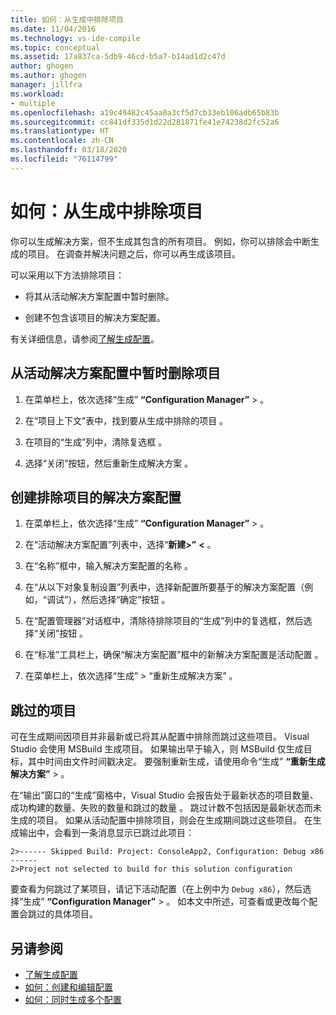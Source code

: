 ```yaml
---
title: 如何：从生成中排除项目
ms.date: 11/04/2016
ms.technology: vs-ide-compile
ms.topic: conceptual
ms.assetid: 17a837ca-5db9-46cd-b5a7-b14ad1d2c47d
author: ghogen
ms.author: ghogen
manager: jillfra
ms.workload:
- multiple
ms.openlocfilehash: a19c49482c45aa0a3cf5d7cb33eb106adb65b83b
ms.sourcegitcommit: cc841df335d1d22d281871fe41e74238d2fc52a6
ms.translationtype: HT
ms.contentlocale: zh-CN
ms.lasthandoff: 03/18/2020
ms.locfileid: "76114799"
---
```

# <a name="how-to-exclude-projects-from-a-build"></a>如何：从生成中排除项目

你可以生成解决方案，但不生成其包含的所有项目。 例如，你可以排除会中断生成的项目。 在调查并解决问题之后，你可以再生成该项目。

可以采用以下方法排除项目：

- 将其从活动解决方案配置中暂时删除。

- 创建不包含该项目的解决方案配置。

有关详细信息，请参阅[了解生成配置](../ide/understanding-build-configurations.md)。

## <a name="to-temporarily-remove-a-project-from-the-active-solution-configuration"></a>从活动解决方案配置中暂时删除项目

1. 在菜单栏上，依次选择“生成” **“Configuration Manager”**  >   。

2. 在“项目上下文”表中，找到要从生成中排除的项目  。

3. 在项目的“生成”列中，清除复选框  。

4. 选择“关闭”按钮，然后重新生成解决方案  。

## <a name="to-create-a-solution-configuration-that-excludes-a-project"></a>创建排除项目的解决方案配置

1. 在菜单栏上，依次选择“生成” **“Configuration Manager”**  >   。

2. 在“活动解决方案配置”列表中，选择“**新建>”** **\<** 。

3. 在“名称”框中，输入解决方案配置的名称  。

4. 在“从以下对象复制设置”列表中，选择新配置所要基于的解决方案配置（例如，“调试”），然后选择“确定”按钮    。

5. 在“配置管理器”对话框中，清除待排除项目的“生成”列中的复选框，然后选择“关闭”按钮    。

6. 在“标准”工具栏上，确保“解决方案配置”框中的新解决方案配置是活动配置   。

7. 在菜单栏上，依次选择“生成”   > “重新生成解决方案”  。

## <a name="skipped-projects"></a>跳过的项目

可在生成期间因项目并非最新或已将其从配置中排除而跳过这些项目。 Visual Studio 会使用 MSBuild 生成项目。 如果输出早于输入，则 MSBuild 仅生成目标，其中时间由文件时间戳决定。 要强制重新生成，请使用命令“生成” **“重新生成解决方案”**  >   。

在“输出”窗口的“生成”窗格中，Visual Studio 会报告处于最新状态的项目数量、成功构建的数量、失败的数量和跳过的数量   。 跳过计数不包括因是最新状态而未生成的项目。 如果从活动配置中排除项目，则会在生成期间跳过这些项目。 在生成输出中，会看到一条消息显示已跳过此项目：

```output
2>------ Skipped Build: Project: ConsoleApp2, Configuration: Debug x86 ------
2>Project not selected to build for this solution configuration
```

要查看为何跳过了某项目，请记下活动配置（在上例中为 `Debug x86`），然后选择“生成” **“Configuration Manager”**  >   。 如本文中所述，可查看或更改每个配置会跳过的具体项目。

## <a name="see-also"></a>另请参阅

- [了解生成配置](../ide/understanding-build-configurations.md)
- [如何：创建和编辑配置](../ide/how-to-create-and-edit-configurations.md)
- [如何：同时生成多个配置](../ide/how-to-build-multiple-configurations-simultaneously.md)
